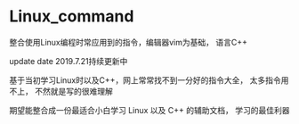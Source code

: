 # Linux_command
整合使用Linux编程时常应用到的指令，编辑器vim为基础， 语言C++

update date 2019.7.21持续更新中

基于当初学习Linux时以及C++，网上常常找不到一分好的指令大全， 太多指令用不上， 不然就是写的很难理解

期望能整合成一份最适合小白学习 Linux 以及 C++ 的辅助文档， 学习的最佳利器
